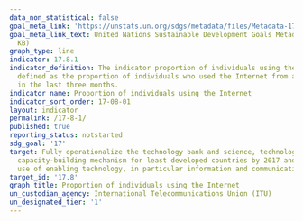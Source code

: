 ```yaml
---
data_non_statistical: false
goal_meta_link: 'https://unstats.un.org/sdgs/metadata/files/Metadata-17-08-01.pdf '
goal_meta_link_text: United Nations Sustainable Development Goals Metadata (PDF 469
  KB)
graph_type: line
indicator: 17.8.1
indicator_definition: The indicator proportion of individuals using the Internet is
  defined as the proportion of individuals who used the Internet from any location
  in the last three months.
indicator_name: Proportion of individuals using the Internet
indicator_sort_order: 17-08-01
layout: indicator
permalink: /17-8-1/
published: true
reporting_status: notstarted
sdg_goal: '17'
target: Fully operationalize the technology bank and science, technology and innovation
  capacity-building mechanism for least developed countries by 2017 and enhance the
  use of enabling technology, in particular information and communications technology
target_id: '17.8'
graph_title: Proportion of individuals using the Internet
un_custodian_agency: International Telecommunications Union (ITU)
un_designated_tier: '1'
---
```

